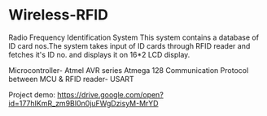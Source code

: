 # Wireless-RFID
Radio Frequency Identification System 
This system contains a database of ID card nos.The system takes input of ID cards through RFID reader and fetches it's ID no. and  displays it on 16*2 LCD display.

Microcontroller- Atmel AVR series Atmega 128 
Communication Protocol between MCU & RFID reader- USART

Project demo: https://drive.google.com/open?id=177hIKmR_zm9BI0n0juFWgDzisyM-MrYD
